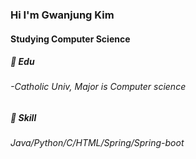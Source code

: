 ### Hi I'm Gwanjung Kim 

#### Studying Computer Science

##### 📘 Edu
###### -Catholic Univ, Major is Computer science
##### 🧩 Skill
###### Java/Python/C/HTML/Spring/Spring-boot
